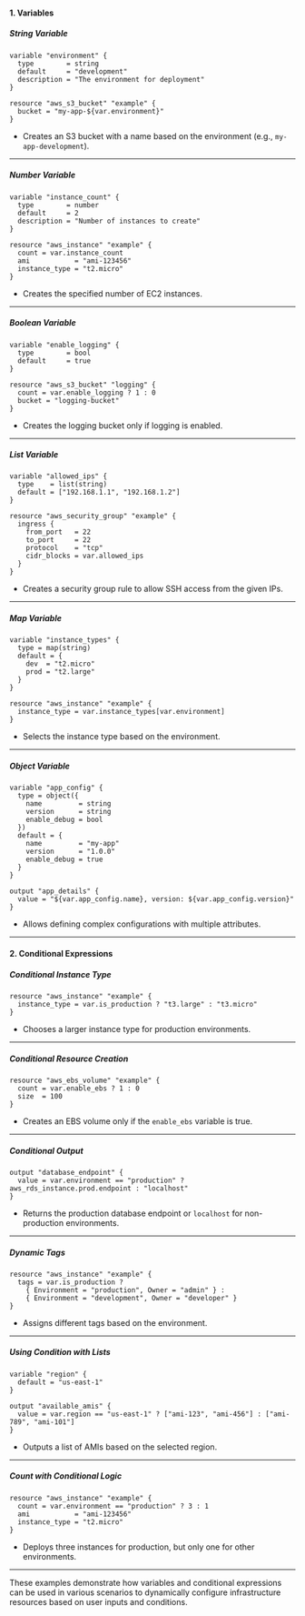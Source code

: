 #### **1. Variables**

##### **String Variable**
```hcl
variable "environment" {
  type        = string
  default     = "development"
  description = "The environment for deployment"
}

resource "aws_s3_bucket" "example" {
  bucket = "my-app-${var.environment}"
}
```
- Creates an S3 bucket with a name based on the environment (e.g., `my-app-development`).

---

##### **Number Variable**
```hcl
variable "instance_count" {
  type        = number
  default     = 2
  description = "Number of instances to create"
}

resource "aws_instance" "example" {
  count = var.instance_count
  ami           = "ami-123456"
  instance_type = "t2.micro"
}
```
- Creates the specified number of EC2 instances.

---

##### **Boolean Variable**
```hcl
variable "enable_logging" {
  type        = bool
  default     = true
}

resource "aws_s3_bucket" "logging" {
  count = var.enable_logging ? 1 : 0
  bucket = "logging-bucket"
}
```
- Creates the logging bucket only if logging is enabled.

---

##### **List Variable**
```hcl
variable "allowed_ips" {
  type    = list(string)
  default = ["192.168.1.1", "192.168.1.2"]
}

resource "aws_security_group" "example" {
  ingress {
    from_port   = 22
    to_port     = 22
    protocol    = "tcp"
    cidr_blocks = var.allowed_ips
  }
}
```
- Creates a security group rule to allow SSH access from the given IPs.

---

##### **Map Variable**
```hcl
variable "instance_types" {
  type = map(string)
  default = {
    dev  = "t2.micro"
    prod = "t2.large"
  }
}

resource "aws_instance" "example" {
  instance_type = var.instance_types[var.environment]
}
```
- Selects the instance type based on the environment.

---

##### **Object Variable**
```hcl
variable "app_config" {
  type = object({
    name         = string
    version      = string
    enable_debug = bool
  })
  default = {
    name         = "my-app"
    version      = "1.0.0"
    enable_debug = true
  }
}

output "app_details" {
  value = "${var.app_config.name}, version: ${var.app_config.version}"
}
```
- Allows defining complex configurations with multiple attributes.

---

#### **2. Conditional Expressions**

##### **Conditional Instance Type**
```hcl
resource "aws_instance" "example" {
  instance_type = var.is_production ? "t3.large" : "t3.micro"
}
```
- Chooses a larger instance type for production environments.

---

##### **Conditional Resource Creation**
```hcl
resource "aws_ebs_volume" "example" {
  count = var.enable_ebs ? 1 : 0
  size  = 100
}
```
- Creates an EBS volume only if the `enable_ebs` variable is true.

---

##### **Conditional Output**
```hcl
output "database_endpoint" {
  value = var.environment == "production" ? aws_rds_instance.prod.endpoint : "localhost"
}
```
- Returns the production database endpoint or `localhost` for non-production environments.

---

##### **Dynamic Tags**
```hcl
resource "aws_instance" "example" {
  tags = var.is_production ? 
    { Environment = "production", Owner = "admin" } : 
    { Environment = "development", Owner = "developer" }
}
```
- Assigns different tags based on the environment.

---

##### **Using Condition with Lists**
```hcl
variable "region" {
  default = "us-east-1"
}

output "available_amis" {
  value = var.region == "us-east-1" ? ["ami-123", "ami-456"] : ["ami-789", "ami-101"]
}
```
- Outputs a list of AMIs based on the selected region.

---

##### **Count with Conditional Logic**
```hcl
resource "aws_instance" "example" {
  count = var.environment == "production" ? 3 : 1
  ami           = "ami-123456"
  instance_type = "t2.micro"
}
```
- Deploys three instances for production, but only one for other environments.

---

These examples demonstrate how variables and conditional expressions can be used in various scenarios to dynamically configure infrastructure resources based on user inputs and conditions.
